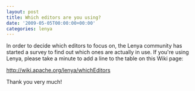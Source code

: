 ```yaml
---
layout: post
title: Which editors are you using?
date: '2009-05-05T00:00:00+00:00'
categories: lenya
---
```

<p>In order to decide which editors to focus on, the Lenya community has started a survey to find out which ones are actually in use. If you're using Lenya, please take a minute to add a line to the table on this Wiki page:</p><p><a href="http://wiki.apache.org/lenya/whichEditors">http://wiki.apache.org/lenya/whichEditors</a></p><p> Thank you very much!</p>
